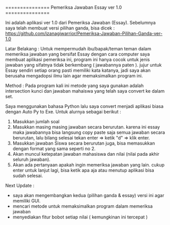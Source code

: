 =============== Pemeriksa Jawaban Essay ver 1.0 ===============

Ini adalah aplikasi ver 1.0 dari Pemeriksa Jawaban (Essay).
Sebelumnya saya telah membuat versi pilihan ganda, bisa dicek : https://github.com/izanagiwarrior/Pemeriksa-Jawaban-Pilihan-Ganda-ver-1.0

Latar Belakang :
Untuk mempermudah ibu/bapak/teman teman dalam memeriksa jawaban yang bersifat Essay dengan cara computer saya membuat aplikasi pemeriksa ini, program ini hanya cocok untuk jenis jawaban yang sifatnya tidak berkembang ( jawabannya paten ). jujur untuk Essay sendiri setiap orang pasti memiliki kata katanya, jadi saya akan berusaha mengadopsi ilmu lain agar memaksimalkan program ini.

Method :
Pada program kali ini metode yang saya gunakan adalah intersection kunci dan jawaban mahaiswa yang telah saya convert ke dalam set.


Saya menggunakan bahasa Python lalu saya convert menjadi aplikasi biasa dengan Auto Py to Exe. Untuk alurnya sebagai berikut :

1. Masukkan jumlah soal
2. Masukkan masing masing jawaban secara berurutan. karena ini essay maka jawabannya bisa langsung copy paste saja semua jawaban secara berurutan, lalu bilang selesai tekan enter => ketik "d" => klik enter. 
3. Masukkan jawaban Siswa secara berurutan juga, bisa memasukkan dengan format yang sama seperti no 2.
4. Akan muncul ketepatan jawaban mahasiswa dan nilai (nilai pada akhir seluruh jawaban).
5. Akan ada pertanyaan apakah ingin memeriksa jawaban yang lain. cukup enter untuk lanjut lagi, bisa ketik apa aja atau menutup aplikasi bisa sudah selesai. 

Next Update :
- saya akan mengembangkan kedua (pilihan ganda & essay) versi ini agar memiliki GUI.
- mencari metode untuk memaksimalkan program dalam memeriksa jawaban
- menyediakan fitur bobot setiap nilai ( kemungkinan ini tercepat )
